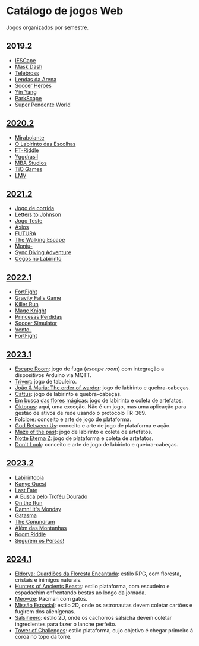 # Catálogo de jogos Web

Jogos organizados por semestre.

## 2019.2

* [IFSCape](https://github.com/ifscape/ifscape)
* [Mask Dash](https://github.com/Joltaire/mask-dash/tree/mask-dash)
* [Telebross](https://github.com/telebross/Game)
* [Lendas da Arena](https://github.com/Balkirprpl/Lendas-da-Arena)
* [Soccer Heroes](https://github.com/Matheuschn/Soccer-Heroes)
* [Yin Yang](https://github.com/piyinyang/yinyang)
* [ParkScape](https://github.com/luisricardopires/phaser3)
* [Super Pendente World](https://github.com/superpendenteworld/pendente)

## [2020.2](https://github.com/boidacarapreta/arc20202#equipes)

* [Mirabolante](https://github.com/boidacarapreta/arc20202-mirabolante-jogo-web)
* [O Labirinto das Escolhas](https://github.com/boidacarapreta/arc20202-FBJ-TCD-O-LABIRINTO-DAS-ESCOLHAS)
* [FT-Riddle](https://github.com/boidacarapreta/arc20202-FT-riddle-jogo-web)
* [Yggdrasil](https://github.com/boidacarapreta/arc20202-Nidhoogr-Yggdrasil)
* [MBA Studios](https://github.com/boidacarapreta/arc20202-mba-studios-mba-studios)
* [TiO Games](https://github.com/boidacarapreta/arc20202-TiO-Games-jogo\_web)
* [LMV](https://github.com/boidacarapreta/arc20202-LMV-Jogos-Jogo)

## [2021.2](https://github.com/boidacarapreta/integrado20212#equipes)

* [Jogo de corrida](https://github.com/boidacarapreta/integrado20212-anaefrancinox-jogo)
* [Letters to Johnson](https://github.com/boidacarapreta/integrado20212-beabagames-letters-to-johnson)
* [Jogo Teste](https://github.com/boidacarapreta/integrado20212-ceciliopvieira-Jogo-)
* [Áxios](https://github.com/boidacarapreta/integrado20212-brutaerustica-jogo)
* [FUTURA](https://github.com/boidacarapreta/integrado20212-IFXinc-FUTURA)
* [The Walking Escape](https://github.com/boidacarapreta/integrado20212-silvmarina-the-walking-escape)
* [Monju-](https://github.com/boidacarapreta/integrado20212-ramolia-Monju-)
* [Sync Diving Adventure](https://github.com/boidacarapreta/integrado20212-into-the-thick-of-it-Synk-Diving-Adventure)
* [Cegos no Labirinto](https://github.com/boidacarapreta/integrado20212-niiquel-jogo)

## [2022.1](https://github.com/boidacarapreta/adcipt20221#equipes)

* [FortFight](https://github.com/boidacarapreta/adcipt20221-whatsapp22-Jogo-principal)
* [Gravity Falls Game](https://github.com/boidacarapreta/adcipt20221-ifscgf-Gravity-Falls)
* [Killer Run](https://github.com/boidacarapreta/adcipt20221-C-K-R-S-Killer-Run)
* [Mage Knight](https://github.com/boidacarapreta/adcipt20221-El-Gato-Gordo-MageKnight)
* [Princesas Perdidas](https://github.com/boidacarapreta/adcipt20221-four-landia-Princesas-perdidas)
* [Soccer Simulator](https://github.com/boidacarapreta/adcipt20221-gabgilds-Soccer-Simulator)
* [Vento-](https://github.com/boidacarapreta/adcipt20221-E-M-I-L-I-Vento-)
* [FortFight](https://github.com/boidacarapreta/adcipt20221-whatsapp22-Jogo-principal)

## [2023.1](https://github.com/boidacarapreta/adcipt20231)

* [Escape Room](https://github.com/boidacarapreta/adcipt20231-DinamicCreative-EscapeRoom): jogo de fuga (_escape room_) com integração a dispositivos Arduino via MQTT.
* [Trivert](https://github.com/boidacarapreta/adcipt20231-Saga-games-Trivert): jogo de tabuleiro.
* [João & Maria: The order of warder](https://github.com/boidacarapreta/adcipt20231-ja-on1-Joao-Maria-The-order-of-warder): jogo de labirinto e quebra-cabeças.
* [Cattus](https://github.com/boidacarapreta/adcipt20231-silentiummm-Cattus): jogo de labirinto e quebra-cabeças.
* [Em busca das flores mágicas](https://github.com/boidacarapreta/adcipt20231-lotus-gamess-Em-busca-das-flores-magicas): jogo de labirinto e coleta de artefatos.
* [Oktopus](https://github.com/boidacarapreta/adcipt20231-leandrofars-oktopus): aqui, uma exceção. Não é um jogo, mas uma aplicação para gestão de ativos de rede usando o protocolo TR-369.
* [Folclore](https://github.com/boidacarapreta/adcipt20231-ifgamessc-Folclore): conceito e arte de jogo de plataforma.
* [God Between Us](https://github.com/boidacarapreta/adcipt20231-Lorum-Gaming-God-Between-Us): conceito e arte de jogo de plataforma e ação.
* [Maze of the past](https://github.com/boidacarapreta/adcipt20231-Hope-Games-Maze-of-the-past-): jogo de labirinto e coleta de artefatos.
* [Notte Eterna Z](https://github.com/boidacarapreta/adcipt20231-BIGUA-GAMES-Notte-Eterna-Z): jogo de plataforma e coleta de artefatos.
* [Don't Look](https://github.com/boidacarapreta/adcipt20231-Higorass-Don-t-look): conceito e arte de jogo de labirinto e quebra-cabeças.

## [2023.2](https://github.com/boidacarapreta/adcipt20232)

* [Labirintopia](https://github.com/ederson-torresini/adcipt20232-pijama-13-labirintopia)
* [Kanye Quest](https://github.com/ederson-torresini/adcipt20232-Manos-association-ManAss-Kanye-Quest)
* [Last Fate](https://github.com/ederson-torresini/adcipt20232-SyzygyTeam-LastFate)
* [A Busca pelo Troféu Dourado](https://github.com/ederson-torresini/adcipt20232-Hoff-Games-FutHoff_-_A_Busca_pelo_Trofeu_Dourado)
* [On the Run](https://github.com/ederson-torresini/adcipt20232-The-New-Hera-On-The-Run)
* [Damn! It's Monday](https://github.com/ederson-torresini/adcipt20232-Thouer-Engine-damnitsmonday)
* [Gatasma](https://github.com/ederson-torresini/adcipt20232-ARMBREAKERS-GAMES-Gatasma)
* [The Conundrum](https://github.com/ederson-torresini/adcipt20232-STB-Games-The-Conundrum)
* [Além das Montanhas](https://github.com/ederson-torresini/adcipt20232-Projeto-PATO-Alem-das-Montanhas)
* [Room Riddle](https://github.com/ederson-torresini/adcipt20232-Pixel-Quest-Games-Room-Riddle)
* [Segurem os Persas!](https://github.com/ederson-torresini/adcipt20232-Hairstyle-Company-SeguremOsPersas)

## [2024.1](https://github.com/ederson-torresini/adcieqipt20241)

* [Eldorya: Guardiões da Floresta Encantada](https://github.com/ederson-torresini/adcieqipt20241-Karolzinha-e-Loulou-avadakedavra): estilo RPG, com floresta, cristais e inimigos naturais.
* [Hunters of Ancients Beasts](https://github.com/ederson-torresini/adcieqipt20241-huntersofancientbeasts-jogo): estilo plataforma, com escudeiro e espadachim enfrentando bestas ao longo da jornada.
* [Meowze](https://github.com/ederson-torresini/adcieqipt20241-vitorhlmm-Jogo): Pacman com gatos.
* [Missão Espacial](https://github.com/ederson-torresini/adcieqipt20241-Thuthu-e-Aninha-jogo): estilo 2D, onde os astronautas devem coletar cartões e fugirem dos alienígenas.
* [Salsiheero](https://github.com/ederson-torresini/adcieqipt20241-vimdoalegrete-jogo): estilo 2D, onde os cachorros salsicha devem coletar ingredientes para fazer o lanche perfeito.
* [Tower of Challenges](https://github.com/ederson-torresini/adcieqipt20241-nlentertainment-jogo): estilo plataforma, cujo objetivo é chegar primeiro à coroa no topo da torre.
